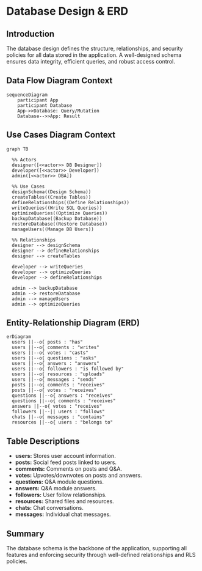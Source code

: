# Database Design & ERD

## Introduction
The database design defines the structure, relationships, and security policies for all data stored in the application. A well-designed schema ensures data integrity, efficient queries, and robust access control.

## Data Flow Diagram Context
```mermaid
sequenceDiagram
    participant App
    participant Database
    App->>Database: Query/Mutation
    Database-->>App: Result
```

## Use Cases Diagram Context
```mermaid
graph TB

  %% Actors
  designer([<<actor>> DB Designer])
  developer([<<actor>> Developer])
  admin([<<actor>> DBA])

  %% Use Cases
  designSchema((Design Schema))
  createTables((Create Tables))
  defineRelationships((Define Relationships))
  writeQueries((Write SQL Queries))
  optimizeQueries((Optimize Queries))
  backupDatabase((Backup Database))
  restoreDatabase((Restore Database))
  manageUsers((Manage DB Users))

  %% Relationships
  designer --> designSchema
  designer --> defineRelationships
  designer --> createTables

  developer --> writeQueries
  developer --> optimizeQueries
  developer --> defineRelationships

  admin --> backupDatabase
  admin --> restoreDatabase
  admin --> manageUsers
  admin --> optimizeQueries
```


## Entity-Relationship Diagram (ERD)
```mermaid
erDiagram
  users ||--o{ posts : "has"
  users ||--o{ comments : "writes"
  users ||--o{ votes : "casts"
  users ||--o{ questions : "asks"
  users ||--o{ answers : "answers"
  users ||--o{ followers : "is followed by"
  users ||--o{ resources : "uploads"
  users ||--o{ messages : "sends"
  posts ||--o{ comments : "receives"
  posts ||--o{ votes : "receives"
  questions ||--o{ answers : "receives"
  questions ||--o{ comments : "receives"
  answers ||--o{ votes : "receives"
  followers ||--|| users : "follows"
  chats ||--o{ messages : "contains"
  resources ||--o{ users : "belongs to"
```

## Table Descriptions
- **users:** Stores user account information.
- **posts:** Social feed posts linked to users.
- **comments:** Comments on posts and Q&A.
- **votes:** Upvotes/downvotes on posts and answers.
- **questions:** Q&A module questions.
- **answers:** Q&A module answers.
- **followers:** User follow relationships.
- **resources:** Shared files and resources.
- **chats:** Chat conversations.
- **messages:** Individual chat messages.

## Summary
The database schema is the backbone of the application, supporting all features and enforcing security through well-defined relationships and RLS policies. 